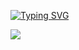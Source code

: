 [![Typing SVG](https://readme-typing-svg.demolab.com?font=Aria+&letterSpacing=&pause=1000&color=5A67CA&width=435&lines=Hey+There!%F0%9F%99%8B%E2%80%8D%E2%99%82%EF%B8%8F+This+is+Nawrose%F0%9F%91%A8%E2%80%8D%F0%9F%92%BB;I+am+embracing+the+journey+ahed+of+me+%F0%9F%9A%B6%E2%80%8D%E2%99%82%EF%B8%8F;There's+planty+to+learn+%F0%9F%92%8E)](https://git.io/typing-svg)

![](https://scontent.fdac134-1.fna.fbcdn.net/v/t39.30808-6/455079959_1020341263336877_437742491419672978_n.jpg?_nc_cat=111&ccb=1-7&_nc_sid=127cfc&_nc_ohc=6JbwrfVkYUkQ7kNvgFUErUK&_nc_ht=scontent.fdac134-1.fna&oh=00_AYB4ajkOBFi8wpC4UnZtn3se0omcj4Hrzs_zkefjMG2EYQ&oe=66C1BD5E)








